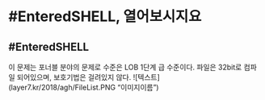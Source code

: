 #EnteredSHELL, 열어보시지요
=================
#EnteredSHELL
---------------------------
이 문제는 포너블 분야의 문제로 수준은 LOB 1단계 급 수준이다.
파일은 32bit로 컴파일 되어있으며, 보호기법은 걸려있지 않다.
![텍스트](layer7.kr/2018/agh/FileList.PNG “이미지이름”)
